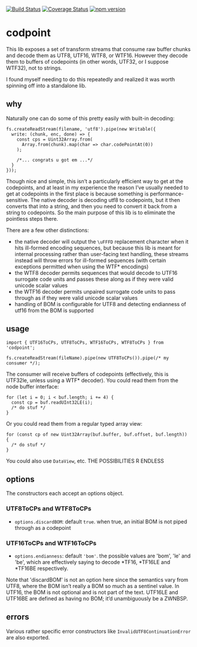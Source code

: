 [![Build Status](https://travis-ci.org/catbeef/codpoint.svg)](https://travis-ci.org/catbeef/codpoint)
[![Coverage Status](https://coveralls.io/repos/github/catbeef/codpoint/badge.svg?branch=master)](https://coveralls.io/github/catbeef/codpoint?branch=master)
[![npm version](https://badge.fury.io/js/codpoint.svg)](https://badge.fury.io/js/codpoint)

# codpoint

This lib exposes a set of transform streams that consume raw buffer chunks and
decode them as UTF8, UTF16, WTF8, or WTF16. However they decode them to buffers
of codepoints (in other words, UTF32, or I suppose WTF32), not to strings.

I found myself needing to do this repeatedly and realized it was worth spinning
off into a standalone lib.

## why

Naturally one can do some of this pretty easily with built-in decoding:

    fs.createReadStream(filename, 'utf8').pipe(new Writable({
      write: (chunk, enc, done) => {
        const cps = Uint32Array.from(
          Array.from(chunk).map(char => char.codePointAt(0))
        );
    
        /*... congrats u got em ...*/
      }
    }));

Though nice and simple, this isn’t a particularly efficient way to get at the
codepoints, and at least in my experience the reason I’ve usually needed to get
at codepoints in the first place is because something is performance-sensitive.
The native decoder is decoding utf8 to codepoints, but it then converts that
into a string, and then you need to convert it back from a string to codepoints.
So the main purpose of this lib is to eliminate the pointless steps there.

There are a few other distinctions:

- the native decoder will output the `\uFFFD` replacement character when it hits
  ill-formed encoding sequences, but because this lib is meant for internal
  processing rather than user-facing text handling, these streams instead will
  throw errors for ill-formed sequences (with certain exceptions permitted when
  using the WTF\* encodings)
- the WTF8 decoder permits sequences that would decode to UTF16 surrogate code
  units and passes these along as if they were valid unicode scalar values
- the WTF16 decoder permits unpaired surrogate code units to pass through as if
  they were valid unicode scalar values
- handling of BOM is configurable for UTF8 and detecting endianness of utf16
  from the BOM is supported

## usage

    import { UTF16ToCPs, UTF8ToCPs, WTF16ToCPs, WTF8ToCPs } from 'codpoint';
    
    fs.createReadStream(fileName).pipe(new UTF8ToCPs()).pipe(/* my consumer */);

The consumer will receive buffers of codepoints (effectively, this is UTF32le,
unless using a WTF\* decoder). You could read them from the node buffer
interface:

    for (let i = 0; i < buf.length; i += 4) {
      const cp = buf.readUInt32LE(i);
      /* do stuf */
    }

Or you could read them from a regular typed array view:

    for (const cp of new Uint32Array(buf.buffer, buf.offset, buf.length)) {
      /* do stuf */
    }

You could also use `DataView`, etc. THE POSSIBILITIES R ENDLESS

## options

The constructors each accept an options object.

### UTF8ToCPs and WTF8ToCPs

- `options.discardBOM`: default `true`. when true, an initial BOM is not piped
  through as a codepoint

### UTF16ToCPs and WTF16ToCPs

- `options.endianness`: default `'bom'`. the possible values are 'bom', 'le' and
  'be', which are effectively saying to decode \*TF16, \*TF16LE and \*TF16BE
  respectively.

Note that 'discardBOM' is not an option here since the semantics vary from UTF8,
where the BOM isn’t really a BOM so much as a sentinel value. In UTF16, the BOM
is not optional and is not part of the text. UTF16LE and UTF16BE are defined as
having no BOM; it’d unambiguously be a ZWNBSP.

## errors

Various rather specific error constructors like `InvalidUTF8ContinuationError`
are also exported.
